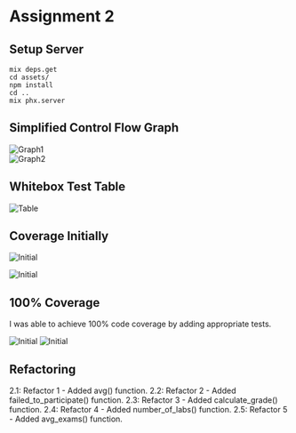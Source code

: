 # Assignment 2

## Setup Server

`mix deps.get`  
`cd assets/`  
`npm install`  
`cd ..`  
`mix phx.server`  

## Simplified Control Flow Graph

![Graph1](assets/graphp1.png)  
![Graph2](assets/graphp2.png)

## Whitebox Test Table

![Table](assets/table.png)

## Coverage Initially

![Initial](assets/initcov.png)

![Initial](assets/initcovhtml.png)

## 100% Coverage

I was able to achieve 100% code coverage by adding appropriate tests.

![Initial](assets/fullcov.png)
![Initial](assets/fullcovhtml.png)

## Refactoring

2.1: Refactor 1 - Added avg() function.
2.2: Refactor 2 - Added failed_to_participate() function.
2.3: Refactor 3 - Added calculate_grade() function.
2.4: Refactor 4 - Added number_of_labs() function.
2.5: Refactor 5 - Added avg_exams() function.